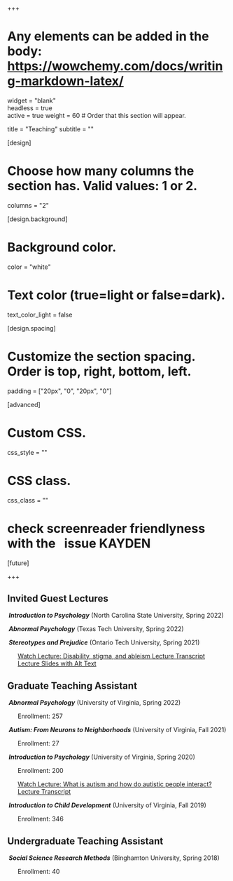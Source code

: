 +++
# Any elements can be added in the body: https://wowchemy.com/docs/writing-markdown-latex/

widget = "blank"  
headless = true  
active = true
weight = 60  # Order that this section will appear.

title = "Teaching"
subtitle = ""

[design]
  # Choose how many columns the section has. Valid values: 1 or 2.
  columns = "2"

[design.background]
  # Background color.
   color = "white"

# Text color (true=light or false=dark).
  text_color_light = false

[design.spacing]
  # Customize the section spacing. Order is top, right, bottom, left.
  padding = ["20px", "0", "20px", "0"]

[advanced]
 # Custom CSS. 
 css_style = ""
 
 # CSS class.
 css_class = ""
# check screenreader friendlyness with the <span>&#160;</span> issue KAYDEN

[future]


+++
## **Invited Guest Lectures**
<h5 style="display:inline;"><span>&#160;</span>Introduction to Psychology</h5> <style="display:inline;"> (North Carolina State University, Spring 2022)
<ul></ul>

<h5 style="display:inline;"><span>&#160;</span>Abnormal Psychology</h5> <style="display:inline;"> (Texas Tech University, Spring 2022)
<ul></ul>

<h5 style="display:inline;"><span>&#160;</span>Stereotypes and Prejudice</h5> <style="display:inline;"> (Ontario Tech University, Spring 2021)
<ul>
<a class="btn btn-outline-primary my-1 mr-1 btn-sm" href="https://youtu.be/e0gad4bJJNA"
    target="_blank" rel="noopener">
    Watch Lecture: Disability, stigma, and ableism
    </a>  
<a class="btn btn-outline-primary my-1 mr-1 btn-sm" href="https://docs.google.com/document/d/1KEioq-d-2XCcyyEAhwvv6hjodFKaXvaN_h0esZnl7oo/edit?usp=sharing"
    target="_blank" rel="noopener">
    Lecture Transcript
    </a>
<a class="btn btn-outline-primary my-1 mr-1 btn-sm" href="https://docs.google.com/presentation/d/18OhvLKq9fkkv8MG3BUuQ5cH1CDXZp2gRq4q2WWKj7io/edit?usp=sharing"
    target="_blank" rel="noopener">
    Lecture Slides with Alt Text
    </a>
</ul>

## **Graduate Teaching Assistant**
<h5 style="display:inline;"><span>&#160;</span>Abnormal Psychology</h5> <style="display:inline;"> (University of Virginia, Spring 2022)
<ul>Enrollment: 257</ul> 

<h5 style="display:inline;"><span>&#160;</span>Autism: From Neurons to Neighborhoods</h5> <style="display:inline;"> (University of Virginia, Fall 2021)
<ul>Enrollment: 27</ul> 

<h5 style="display:inline;"><span>&#160;</span>Introduction to Psychology</h5> <style="display:inline;"> (University of Virginia, Spring 2020)
<ul>Enrollment: 200

<a class="btn btn-outline-primary my-1 mr-1 btn-sm" href="https://youtu.be/iT1bzT0lWm4"
    target="_blank" rel="noopener">
    Watch Lecture: What is autism and how do autistic people interact?
    </a>   
<a class="btn btn-outline-primary my-1 mr-1 btn-sm" href="https://docs.google.com/document/d/1GSxDzRlYscZ88MaNULWxSRb1XK54k6aMX2ViWfTINeQ/edit"
    target="_blank" rel="noopener">
    Lecture Transcript
    </a>
</ul>     
    
<h5 style="display:inline;"><span>&#160;</span>Introduction to Child Development</h5> <style="display:inline;">  (University of Virginia, Fall 2019)
<ul>Enrollment: 346</ul>

## **Undergraduate Teaching Assistant**
<h5 style="display:inline;"><span>&#160;</span>Social Science Research Methods</h5> <style="display:inline;"> (Binghamton University, Spring 2018)
<ul>Enrollment: 40</ul>
